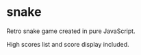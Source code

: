 # snake

Retro snake game created in pure JavaScript. 

High scores list and score display included.
